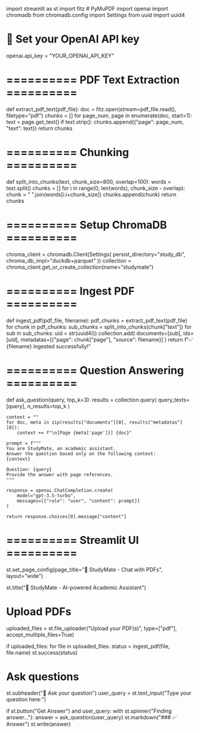import streamlit as st
import fitz  # PyMuPDF
import openai
import chromadb
from chromadb.config import Settings
from uuid import uuid4

# 🔹 Set your OpenAI API key
openai.api_key = "YOUR_OPENAI_API_KEY"

# ========== PDF Text Extraction ==========
def extract_pdf_text(pdf_file):
    doc = fitz.open(stream=pdf_file.read(), filetype="pdf")
    chunks = []
    for page_num, page in enumerate(doc, start=1):
        text = page.get_text()
        if text.strip():
            chunks.append({"page": page_num, "text": text})
    return chunks

# ========== Chunking ==========
def split_into_chunks(text, chunk_size=800, overlap=100):
    words = text.split()
    chunks = []
    for i in range(0, len(words), chunk_size - overlap):
        chunk = " ".join(words[i:i+chunk_size])
        chunks.append(chunk)
    return chunks

# ========== Setup ChromaDB ==========
chroma_client = chromadb.Client(Settings(
    persist_directory="study_db",
    chroma_db_impl="duckdb+parquet"
))
collection = chroma_client.get_or_create_collection(name="studymate")

# ========== Ingest PDF ==========
def ingest_pdf(pdf_file, filename):
    pdf_chunks = extract_pdf_text(pdf_file)
    for chunk in pdf_chunks:
        sub_chunks = split_into_chunks(chunk["text"])
        for sub in sub_chunks:
            uid = str(uuid4())
            collection.add(
                documents=[sub],
                ids=[uid],
                metadatas=[{"page": chunk["page"], "source": filename}]
            )
    return f"✅ {filename} ingested successfully!"

# ========== Question Answering ==========
def ask_question(query, top_k=3):
    results = collection.query(
        query_texts=[query],
        n_results=top_k
    )

    context = ""
    for doc, meta in zip(results["documents"][0], results["metadatas"][0]):
        context += f"\n[Page {meta['page']}] {doc}"

    prompt = f"""
    You are StudyMate, an academic assistant.
    Answer the question based only on the following context:
    {context}

    Question: {query}
    Provide the answer with page references.
    """

    response = openai.ChatCompletion.create(
        model="gpt-3.5-turbo",
        messages=[{"role": "user", "content": prompt}]
    )

    return response.choices[0].message["content"]

# ========== Streamlit UI ==========
st.set_page_config(page_title="📘 StudyMate - Chat with PDFs", layout="wide")

st.title("📘 StudyMate - AI-powered Academic Assistant")

# Upload PDFs
uploaded_files = st.file_uploader("Upload your PDF(s)", type=["pdf"], accept_multiple_files=True)

if uploaded_files:
    for file in uploaded_files:
        status = ingest_pdf(file, file.name)
        st.success(status)

# Ask questions
st.subheader("💬 Ask your question")
user_query = st.text_input("Type your question here:")

if st.button("Get Answer") and user_query:
    with st.spinner("Finding answer..."):
        answer = ask_question(user_query)
        st.markdown("### ✅ Answer")
        st.write(answer)
